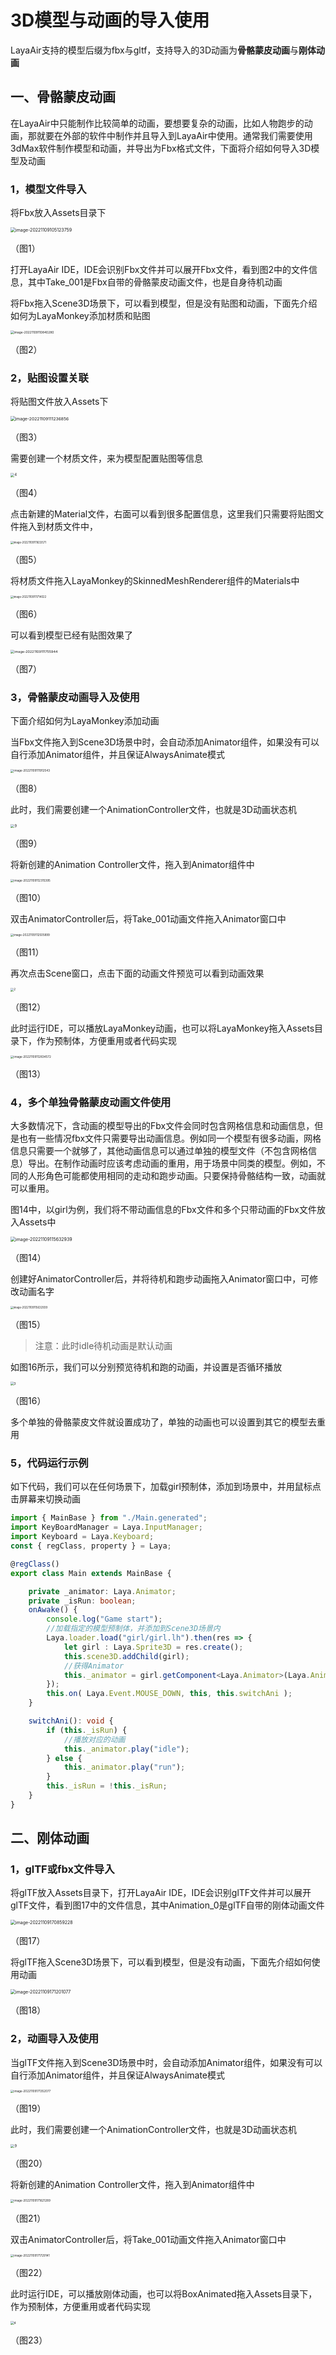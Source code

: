 

# 3D模型与动画的导入使用



LayaAir支持的模型后缀为fbx与gltf，支持导入的3D动画为**骨骼蒙皮动画**与**刚体动画**



## 一、骨骼蒙皮动画

在LayaAir中只能制作比较简单的动画，要想要复杂的动画，比如人物跑步的动画，那就要在外部的软件中制作并且导入到LayaAir中使用。通常我们需要使用3dMax软件制作模型和动画，并导出为Fbx格式文件，下面将介绍如何导入3D模型及动画

### 1，模型文件导入

将Fbx放入Assets目录下

<img src="images/1.png" alt="image-20221109105123759" style="zoom:50%;" /> 

（图1）

打开LayaAir IDE，IDE会识别Fbx文件并可以展开Fbx文件，看到图2中的文件信息，其中Take_001是Fbx自带的骨骼蒙皮动画文件，也是自身待机动画

将Fbx拖入Scene3D场景下，可以看到模型，但是没有贴图和动画，下面先介绍如何为LayaMonkey添加材质和贴图

<img src="images/2.png" alt="image-20221109110840280" style="zoom: 35%;" /> 

（图2）



### 2，贴图设置关联

将贴图文件放入Assets下

<img src="images/3.png" alt="image-20221109111236856" style="zoom:48%;" /> 

（图3）

需要创建一个材质文件，来为模型配置贴图等信息

<img src="images/4.jpg" alt="4" style="zoom:40%;" /> 

（图4）

点击新建的Material文件，右面可以看到很多配置信息，这里我们只需要将贴图文件拖入到材质文件中，

<img src="images/5.png" alt="image-20221109111633571" style="zoom:30%;" /> 

（图5） 

将材质文件拖入LayaMonkey的SkinnedMeshRenderer组件的Materials中

<img src="images/6.png" alt="image-20221109111714022" style="zoom:30%;" /> 

（图6） 

可以看到模型已经有贴图效果了

<img src="images/7.png" alt="image-20221109111755944" style="zoom:39%;" /> 

（图7）



### 3，骨骼蒙皮动画导入及使用

下面介绍如何为LayaMonkey添加动画

当Fbx文件拖入到Scene3D场景中时，会自动添加Animator组件，如果没有可以自行添加Animator组件，并且保证AlwaysAnimate模式

<img src="images/8.png" alt="image-20221109111912543" style="zoom:33%;" /> 

（图8）

此时，我们需要创建一个AnimationController文件，也就是3D动画状态机

<img src="images/9.jpg" alt="9" style="zoom: 40%;" /> 

（图9）

将新创建的Animation Controller文件，拖入到Animator组件中

<img src="images/10.png" alt="image-20221109112315395" style="zoom: 33%;" /> 

（图10）

双击AnimatorController后，将Take_001动画文件拖入Animator窗口中

<img src="images/11.png" alt="image-20221109112505899" style="zoom:32%;" /> 

（图11） 

再次点击Scene窗口，点击下面的动画文件预览可以看到动画效果

<img src="gif/2.gif" alt="2" style="zoom:33%;" /> 

（图12）  

此时运行IDE，可以播放LayaMonkey动画，也可以将LayaMonkey拖入Assets目录下，作为预制体，方便重用或者代码实现

<img src="images/12.png" alt="image-20221109112834572" style="zoom:33%;" /> 

（图13）  



### 4，多个单独骨骼蒙皮动画文件使用

大多数情况下，含动画的模型导出的Fbx文件会同时包含网格信息和动画信息，但是也有一些情况fbx文件只需要导出动画信息。例如同一个模型有很多动画，网格信息只需要一个就够了，其他动画信息可以通过单独的模型文件（不包含网格信息）导出。在制作动画时应该考虑动画的重用，用于场景中同类的模型。例如，不同的人形角色可能都使用相同的走动和跑步动画。只要保持骨骼结构一致，动画就可以重用。

图14中，以girl为例，我们将不带动画信息的Fbx文件和多个只带动画的Fbx文件放入Assets中

<img src="images/19.png" alt="image-20221109115632939" style="zoom: 50%;" /> 

（图14）

创建好AnimatorController后，并将待机和跑步动画拖入Animator窗口中，可修改动画名字

<img src="images/20.png" alt="image-20221109115632939" style="zoom: 30%;" /> 

（图15）

> 注意：此时idle待机动画是默认动画

如图16所示，我们可以分别预览待机和跑的动画，并设置是否循环播放

<img src="gif/3.gif" alt="3" style="zoom:35%;" /> 

（图16）  

多个单独的骨骼蒙皮文件就设置成功了，单独的动画也可以设置到其它的模型去重用



### 5，代码运行示例

如下代码，我们可以在任何场景下，加载girl预制体，添加到场景中，并用鼠标点击屏幕来切换动画

```typescript
import { MainBase } from "./Main.generated";
import KeyBoardManager = Laya.InputManager;
import Keyboard = Laya.Keyboard;
const { regClass, property } = Laya;

@regClass()
export class Main extends MainBase {

    private _animator: Laya.Animator;
    private _isRun: boolean;
    onAwake() {
        console.log("Game start");
        //加载指定的模型预制体，并添加到Scene3D场景内
        Laya.loader.load("girl/girl.lh").then(res => {
            let girl : Laya.Sprite3D = res.create();
            this.scene3D.addChild(girl); 
            //获得Animator 
            this._animator = girl.getComponent<Laya.Animator>(Laya.Animator);
        });      
        this.on( Laya.Event.MOUSE_DOWN, this, this.switchAni );
    }

    switchAni(): void {
        if (this._isRun) {
        	//播放对应的动画
            this._animator.play("idle");                
        } else {
			this._animator.play("run");
        }  
        this._isRun = !this._isRun;
    }    
}
```



## 二、刚体动画



### 1，glTF或fbx文件导入

将glTF放入Assets目录下，打开LayaAir IDE，IDE会识别glTF文件并可以展开glTF文件，看到图17中的文件信息，其中Animation_0是glTF自带的刚体动画文件

 <img src="images/21.png" alt="image-20221109170859228" style=" zoom: 50%;" /> 

（图17）

将glTF拖入Scene3D场景下，可以看到模型，但是没有动画，下面先介绍如何使用动画

<img src="images/22.png" alt="image-20221109171201077" style="zoom:50%;" /> 

（图18）

### 2，动画导入及使用

当glTF文件拖入到Scene3D场景中时，会自动添加Animator组件，如果没有可以自行添加Animator组件，并且保证AlwaysAnimate模式

<img src="images/23.png" alt="image-20221109171352077" style="zoom:33%;" /> 

（图19）

此时，我们需要创建一个AnimationController文件，也就是3D动画状态机

<img src="images/24.jpg" alt="9" style="zoom: 40%;" /> 

（图20）

将新创建的Animation Controller文件，拖入到Animator组件中

<img src="images/25.png" alt="image-20221109171621289" style="zoom:33%;" /> 

（图21）

双击AnimatorController后，将Take_001动画文件拖入Animator窗口中

 <img src="images/26.png" alt="image-20221109171729141" style="zoom:33%;" />

（图22） 

此时运行IDE，可以播放刚体动画，也可以将BoxAnimated拖入Assets目录下，作为预制体，方便重用或者代码实现

<img src="gif/4.gif" alt="4" style="zoom: 35%;" /> 

（图23）  


